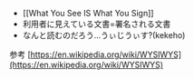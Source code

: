 - [[What You See IS What You Sign]]
- 利用者に見えている文書=署名される文書
- なんと読むのだろう…うぃじうぃす?(kekeho)

参考
[https://en.wikipedia.org/wiki/WYSIWYS](https://en.wikipedia.org/wiki/WYSIWYS)
